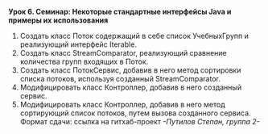 **Урок 6. Семинар: Некоторые стандартные интерфейсы Java и примеры их использования**

1. Создать класс Поток содержащий в себе список УчебныхГрупп и реализующий интерфейс Iterable.
2. Создать класс StreamComparator, реализующий сравнение количества групп входящих в Поток.
3. Создать класс ПотокСервис, добавив в него метод сортировки списка потоков, используя созданный StreamComparator.
4. Модифицировать класс Контроллер, добавив в него созданный сервис.
5. Модифицировать класс Контроллер, добавив в него метод сортирующий список потоков, путем вызова созданного сервиса. Формат сдачи: ссылка на гитхаб-проект
*-Путилов Степан, группа 2-*
